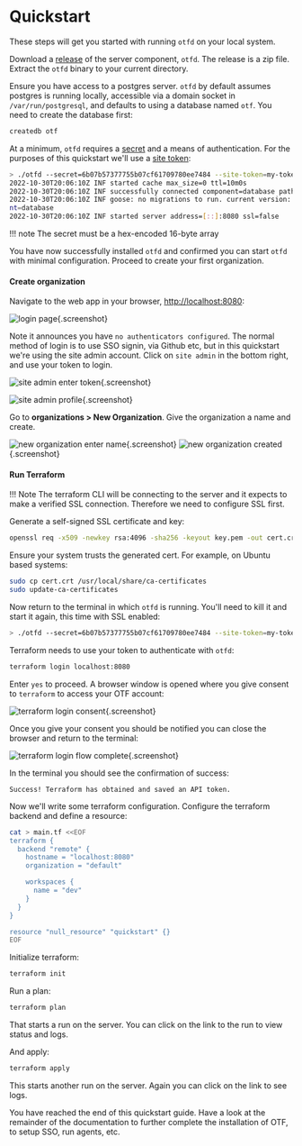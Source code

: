 # Quickstart

These steps will get you started with running `otfd` on your local system.

Download a [release](https://github.com/leg100/otf/releases) of the server component, `otfd`. The release is a zip file. Extract the `otfd` binary to your current directory.

Ensure you have access to a postgres server. `otfd` by default assumes postgres is running locally, accessible via a domain socket in `/var/run/postgresql`, and defaults to using a database named `otf`. You need to create the database first:

```bash
createdb otf
```

At a minimum, `otfd` requires a [secret](../config/flags/#-secret) and a means of authentication. For the purposes of this quickstart we'll use a [site token](../config/flags/#-site-token):

```bash
> ./otfd --secret=6b07b57377755b07cf61709780ee7484 --site-token=my-token
2022-10-30T20:06:10Z INF started cache max_size=0 ttl=10m0s
2022-10-30T20:06:10Z INF successfully connected component=database path=postgres:///otf?host=/var/run/postgresql
2022-10-30T20:06:10Z INF goose: no migrations to run. current version: 20221017170815 compone
nt=database
2022-10-30T20:06:10Z INF started server address=[::]:8080 ssl=false
```

!!! note
    The secret must be a hex-encoded 16-byte array

You have now successfully installed `otfd` and confirmed you can start `otfd` with minimal configuration. Proceed to create your first organization.

#### Create organization

Navigate to the web app in your browser, [http://localhost:8080](http://localhost:8080):

![login page](images/no_authenticators_site_admin_login.png){.screenshot}

Note it announces you have `no authenticators configured`. The normal method of login is to use SSO signin, via Github etc, but in this quickstart we're using the site admin account. Click on `site admin` in the bottom right, and use your token to login.

![site admin enter token](images/site_admin_login_enter_token.png){.screenshot}

![site admin profile](images/site_admin_profile.png){.screenshot}

Go to **organizations > New Organization**. Give the organization a name and create.

![new organization enter name](images/new_org_enter_name.png){.screenshot}
![new organization created](images/new_org_created.png){.screenshot}

#### Run Terraform

!!! Note
    The terraform CLI will be connecting to the server and it expects to make a verified SSL connection. Therefore we need to configure SSL first.

Generate a self-signed SSL certificate and key:

```bash
openssl req -x509 -newkey rsa:4096 -sha256 -keyout key.pem -out cert.crt -days 365 -nodes -subj '/CN=localhost' -addext 'subjectAltName=DNS:localhost'
```

Ensure your system trusts the generated cert. For example, on Ubuntu based systems:

```bash
sudo cp cert.crt /usr/local/share/ca-certificates
sudo update-ca-certificates
```

Now return to the terminal in which `otfd` is running. You'll need to kill it and start it again, this time with SSL enabled:

```bash
> ./otfd --secret=6b07b57377755b07cf61709780ee7484 --site-token=my-token --ssl --cert-file=cert.crt --key-file=key.pem
```

Terraform needs to use your token to authenticate with `otfd`:

```bash
terraform login localhost:8080
```

Enter `yes` to proceed. A browser window is opened where you give consent to `terraform` to access your OTF account:

![terraform login consent](images/terraform_login_consent.png){.screenshot}

Once you give your consent you should be notified you can close the browser and return to the terminal:

![terraform login flow complete](images/terraform_login_flow_complete.png){.screenshot}

In the terminal you should see the confirmation of success:

```
Success! Terraform has obtained and saved an API token.
```

Now we'll write some terraform configuration. Configure the terraform backend and define a resource:

```bash
cat > main.tf <<EOF
terraform {
  backend "remote" {
    hostname = "localhost:8080"
    organization = "default"

    workspaces {
      name = "dev"
    }
  }
}

resource "null_resource" "quickstart" {}
EOF
```

Initialize terraform:

```bash
terraform init
```

Run a plan:

```bash
terraform plan
```

That starts a run on the server. You can click on the link to the run to view status and logs.

And apply:

```bash
terraform apply
```

This starts another run on the server. Again you can click on the link to see logs.

You have reached the end of this quickstart guide. Have a look at the remainder of the documentation to further complete the installation of OTF, to setup SSO, run agents, etc.
